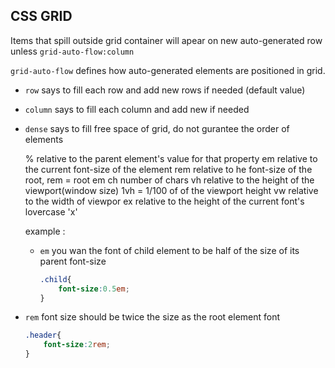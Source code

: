 ## CSS GRID

Items that spill outside grid container will apear on new auto-generated row unless `grid-auto-flow:column` 

`grid-auto-flow` defines how auto-generated elements are positioned in grid.
* `row` says to fill each row and add new rows if needed (default value)
* `column` says to fill each column and add new if needed 
* `dense` says to fill free space of grid, do not gurantee the order of elements
  
  % relative to the parent element's value for that property 
  em relative to the current font-size of the element
  rem relative to he font-size of the root, rem = root em
  ch number of chars 
  vh relative to the height of the viewport(window size) 1vh = 1/100 of of the viewport height
  vw relative to the width of viewpor
  ex relative to the height of the current font's lovercase 'x'

  example : 
  * `em` you wan the font of child element to be half of the size of its parent font-size 
    ```css
    .child{
        font-size:0.5em;
    }
    ```
* `rem` font size should be twice the size as the root element font  
    ```css
    .header{
        font-size:2rem;
    }
    ```